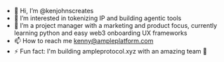 - 👋 Hi, I’m @kenjohnscreates
- 👀 I’m interested in tokenizing IP and building agentic tools 
- 🌱 I’m a project manager with a marketing and product focus, currently learning python and easy web3 onboarding UX frameworks
- 📫 How to reach me kenny@ampleplatform.com
- ⚡ Fun fact: I'm building ampleprotocol.xyz with an amazing team 🙌
